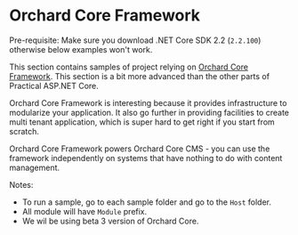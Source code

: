 # Orchard Core Framework

Pre-requisite: Make sure you download .NET Core SDK 2.2 (`2.2.100`) otherwise below examples won't work. 

This section contains samples of project relying on [Orchard Core Framework](https://orchardcore.readthedocs.io/en/dev/). This section is a bit more advanced than the other parts of Practical ASP.NET Core.

Orchard Core Framework is interesting because it provides infrastructure to modularize your application. It also go further in providing facilities to create multi tenant application, which is super hard to get right if you start from scratch.

Orchard Core Framework powers Orchard Core CMS - you can use the framework independently on systems that have nothing to do with content management.

Notes:

- To run a sample, go to each sample folder and go to the `Host` folder. 
- All module will have `Module` prefix.
- We wil be using beta 3 version of Orchard Core.



